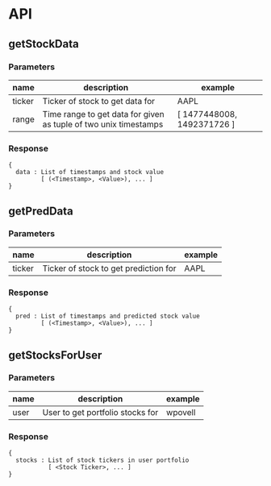 # API

## getStockData

### Parameters

| name   | description                                                      | example                    |
|--------|------------------------------------------------------------------|----------------------------|
| ticker | Ticker of stock to get data for                                  | AAPL                       |
| range  | Time range to get data for given as tuple of two unix timestamps | [ 1477448008, 1492371726 ] |

### Response
```
{
  data : List of timestamps and stock value
         [ (<Timestamp>, <Value>), ... ] 
}
```
## getPredData

### Parameters

| name   | description                           | example |
|--------|---------------------------------------|---------|
| ticker | Ticker of stock to get prediction for | AAPL    |

### Response
```
{
  pred : List of timestamps and predicted stock value
         [ (<Timestamp>, <Value>), ... ]
}
```
## getStocksForUser

### Parameters

| name | description                         | example    |
|------|-------------------------------------|------------|
| user | User to get portfolio stocks for    | wpovell    |

### Response
```
{
  stocks : List of stock tickers in user portfolio
           [ <Stock Ticker>, ... ]
}
```
